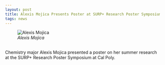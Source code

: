 ```yaml
---
layout: post
title: Alexis Mojica Presents Poster at SURP+ Research Poster Symposium
tags: news
---
```

<figure>
  <img src="https://lesliehamachi.github.io/images/Alexis_Mojica.png" alt="Alexis Mojica" title="Alexis Mojica">
  <figcaption><em>Alexis Mojica</em></figcaption>
</figure>  
<br>
Chemistry major Alexis Mojica presented a poster on her summer research at the SURP+ Research Poster Symposium at Cal Poly.
